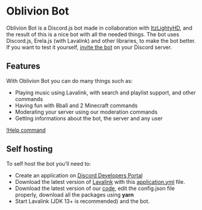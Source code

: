 # Oblivion Bot

Oblivion Bot is a Discord.js bot made in collaboration with [ItzLightyHD](https://github.com/ItzLightyHD), and the result of this is a nice bot with all the needed things.
The bot uses Discord.js, Erela.js (with Lavalink) and other libraries, to make the bot better. If you want to test it yourself, [invite the bot](https://discord.com/api/oauth2/authorize?client_id=717837080243208344&permissions=8&scope=bot) on your Discord server.

## Features

With Oblivion Bot you can do many things such as:
- Playing music using Lavalink, with search and playlist support, and other commands
- Having fun with 8ball and 2 Minecraft commands
- Moderating your server using our moderation commands
- Getting informations about the bot, the server and any user

[!Help command](https://raw.githubusercontent.com/ImCactus98/OblivionBot/master/image.PNG)

## Self hosting

To self host the bot you'll need to:
- Create an application on [Discord Developers Portal](https://discord.com/developers/applications)
- Download the latest version of [Lavalink](https://github.com/Frederikam/Lavalink/releases/latest/download/Lavalink.jar) with this [application.yml](https://github.com/ImCactus98/OblivionBot/application.yml) file.
- Download the latest version of our [code](https://github.com/ImCactus98/OblivionBot/archive/master.zip), edit the config.json file properly, download all the packages using **yarn**
- Start Lavalink (JDK 13+ is recommended) and the bot.
